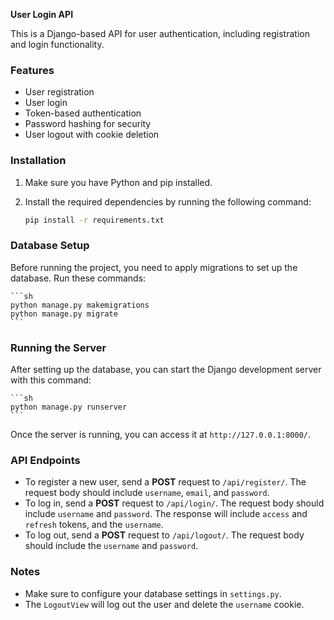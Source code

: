 **User Login API**

This is a Django-based API for user authentication, including registration and login functionality.

### **Features**
- User registration
- User login
- Token-based authentication
- Password hashing for security
- User logout with cookie deletion

### **Installation**
1. Make sure you have Python and pip installed.
2. Install the required dependencies by running the following command:

    ```sh
    pip install -r requirements.txt
    ```

### **Database Setup**
Before running the project, you need to apply migrations to set up the database. Run these commands:

    ```sh
    python manage.py makemigrations
    python manage.py migrate
    ```

### **Running the Server**
After setting up the database, you can start the Django development server with this command:

    ```sh
    python manage.py runserver
    ```

Once the server is running, you can access it at `http://127.0.0.1:8000/`.

### **API Endpoints**
- To register a new user, send a **POST** request to `/api/register/`. The request body should include `username`, `email`, and `password`.
- To log in, send a **POST** request to `/api/login/`. The request body should include `username` and `password`. The response will include `access` and `refresh` tokens, and the `username`.
- To log out, send a **POST** request to `/api/logout/`. The request body should include the `username` and `password`.

### **Notes**
- Make sure to configure your database settings in `settings.py`.
- The `LogoutView` will log out the user and delete the `username` cookie.

